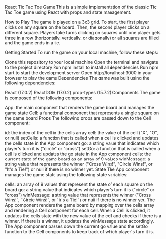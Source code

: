 React Tic Tac Toe Game
This is a simple implementation of the classic Tic Tac Toe game using React with props and state management.

How to Play
The game is played on a 3x3 grid. To start, the first player clicks on any square on the board. Then, the second player clicks on a different square. Players take turns clicking on squares until one player gets three in a row (horizontally, vertically, or diagonally) or all squares are filled and the game ends in a tie.

Getting Started
To run the game on your local machine, follow these steps:

Clone this repository to your local machine
Open the terminal and navigate to the project directory
Run npm install to install all dependencies
Run npm start to start the development server
Open http://localhost:3000 in your browser to play the game
Dependencies
The game was built using the following dependencies:

React (17.0.2)
ReactDOM (17.0.2)
prop-types (15.7.2)
Components
The game is composed of the following components:

App: the main component that renders the game board and manages the game state
Cell: a functional component that represents a single square on the game board
Props
The following props are passed down to the Cell component:

id: the index of the cell in the cells array
cell: the value of the cell ("X", "O", or null)
setCells: a function that is called when a cell is clicked and updates the cells state in the App component
go: a string value that indicates which player's turn it is ("circle" or "cross")
setGo: a function that is called when a cell is clicked and updates the go state in the App component
cells: the current state of the game board as an array of 9 values
winMessage: a string value that represents the winner ("Cross Wins!", "Circle Wins!", or "It's a Tie!") or null if there is no winner yet.
State
The App component manages the game state using the following state variables:

cells: an array of 9 values that represent the state of each square on the board
go: a string value that indicates which player's turn it is ("circle" or "cross")
winMessage: a string value that represents the winner ("Cross Wins!", "Circle Wins!", or "It's a Tie!") or null if there is no winner yet.
The App component renders the game board by mapping over the cells array and rendering a Cell component for each cell. When a Cell is clicked, it updates the cells state with the new value of the cell and checks if there is a winner. If there is a winner, it updates the winMessage state accordingly. The App component passes down the current go value and the setGo function to the Cell components to keep track of which player's turn it is.
